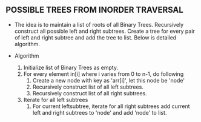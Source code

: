 ## POSSIBLE TREES FROM INORDER TRAVERSAL

- The idea is to maintain a list of roots of all Binary Trees. Recursively construct all possible left and right subtrees. Create a tree for every pair of left and right subtree and add the tree to list. Below is detailed algorithm.

- Algorithm
    1. Initialize list of Binary Trees as empty.  
    2. For every element in[i] where i varies from 0 to n-1,
        do following
        1.  Create a new node with key as 'arr[i]', let this node be 'node'
        2.  Recursively construct list of all left subtrees.
        3.  Recursively construct list of all right subtrees.
    3. Iterate for all left subtrees
        1. For current leftsubtree, iterate for all right subtrees add current left and right subtrees to 'node' and add 'node' to list.
